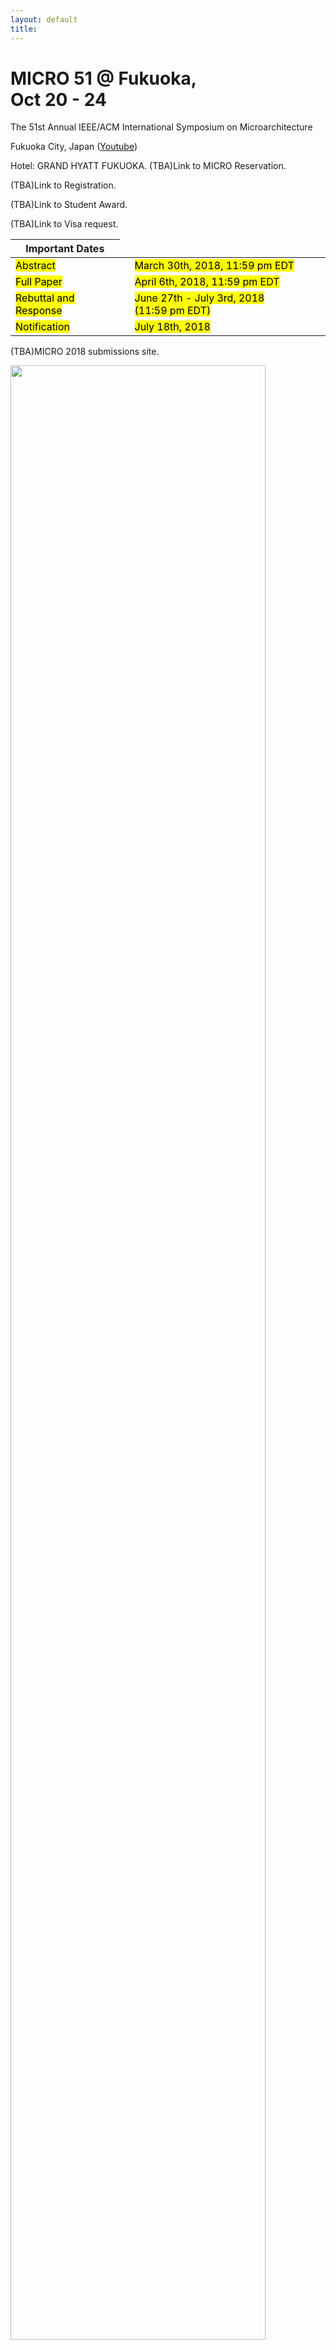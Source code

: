 ```yaml
---
layout: default
title: 
---
```



<div class="row">
 <div class="col-md-6">
  <h1>MICRO 51 @ Fukuoka, <br>Oct 20 - 24 </h1> 
  <p> The 51st Annual IEEE/ACM International Symposium on Microarchitecture </p>
  <p> Fukuoka City, Japan (<a href="https://www.youtube.com/watch?v=CLxntu0QIFA&feature=youtu.be">Youtube</a>)</p>
  <p> Hotel: GRAND HYATT FUKUOKA. (TBA)Link to MICRO Reservation.</p>
  <p> (TBA)Link to Registration.</p>
  <p> (TBA)Link to Student Award.</p>
  <p> (TBA)Link to Visa request.</p>
  <table>
     <thead>
       <tr>
       <th>Important Dates</th>
       </tr>
     </thead>
     <tbody>
      <tr>
      <td><mark>Abstract</mark></td>
      <td> </td>
      <td><mark>March 30th, 2018, 11:59 pm EDT</mark></td>
      </tr>
      <tr>
      <td><mark>Full Paper</mark></td>
      <td> </td>
      <td><mark>April 6th, 2018, 11:59 pm EDT</mark></td>
      </tr>
      <tr>
      <td><mark>Rebuttal and Response </mark></td>
      <td> </td>
      <td><mark>June 27th - July 3rd, 2018 <nobr>(11:59 pm EDT)</nobr></mark> </td>
      </tr>
      <tr>
      <td><mark>Notification</mark></td>
      <td> </td>
      <td><mark>July 18th, 2018</mark></td>
      </tr>
     </tbody>
  </table>
  <p> </p>
<!--  <p>MICRO 2018 will use a <a href = "{{ site.baseurl }}/Review/">revision-based model</a>similar to MICRO 2015's.</p> -->
  <p>(TBA)MICRO 2018 submissions site.</p>
 </div>
 <div class="col-md-6">
  <img class="img-responsive" src="{{ site.baseurl }}/images/fukuoka.jpg" width="90%">
<p>(Provided by the City of Fukuoka.)</p>
 </div>
</div>


The 51st International Symposium on Microarchitecture is the premier forum for presenting, discussing, and debating innovative microarchitecture ideas and techniques for advanced computing and communication systems. This symposium brings together researchers in fields related to microarchitecture, compilers, chips, and systems for technical exchange on traditional microarchitecture topics and emerging research areas. The MICRO community has enjoyed a close interaction between academic researchers and industrial designers and we aim to continue this tradition at MICRO-51. In 2018, MICRO goes to Fukuoka, Japan. 


Follow us on Twitter  <a href="https://twitter.com/MicroArchConf">@MicroArchConf</a> and share your thoughts, news and experience about the MICRO 51 conference with <a href="https://twitter.com/hashtag/MICRO51?src=hash"> [#MICRO51] </a> 


<a class="twitter-timeline" height="300px" width="600px" href="https://twitter.com/MicroArchConf"
data-widget-id="579313990217699328" style="float: right ;">Tweets </a>
<script>!function(d,s,id){var
js,fjs=d.getElementsByTagName(s)[0],p=/^http:/.test(d.location)?'http':'https';if(!d.getElementById(id)){js=d.createElement(s);js.id=id;js.src=p+"://platform.twitter.com/widgets.js";fjs.parentNode.insertBefore(js,fjs);}}(document,"script","twitter-wjs");</script> 

<p><a href="https://www.acm.org/special-interest-groups/volunteer-resources/officers-manual/policy-against-discrimination-and-harassment">The ACM policy on harassment and discrimination</a></p>
-------------------------------------------------------------------------------


## We thank our generous sponsors

<p align="center">
<span class="style9"><strong><span style="font-size:30px;"><span style="font-family:trebuchet ms,helvetica,sans-serif;">
              Diamond Sponsors </span></span></strong></span></p>

<p align="center">
<span class="style9"><strong><span style="font-size:30px;"><span style="font-family:trebuchet ms,helvetica,sans-serif;">
              Platinum Sponsors </span></span></strong></span></p>

<p align="center">
<span class="style9"><strong><span style="font-size:30px;"><span style="font-family:trebuchet ms,helvetica,sans-serif;">
              Gold Sponsors </span></span></strong></span></p>
<div style="margin:0 auto;">
<div style="float:left; margin: 20px;"><img border="0" src="{{ site.baseurl }}/images/etrees.jpg" height ="150" alt="e-trees logo"/></div>
<div style="float:left; margin: 20px;"><img border="0" src="{{ site.baseurl }}/images/lr_logo.jpg" height ="100" alt="logic-research logo"/></div>
<br clear="both"/>
</div>

<p align="center">
<span class="style9"><strong><span style="font-size:30px;"><span style="font-family:trebuchet ms,helvetica,sans-serif;">
              Silver Sponsors </span></span></strong></span></p>

<div style="float:left; margin: 20px;"><img border="0" src="{{ site.baseurl }}/images/eSOL_logo.png" height ="120" alt="eSOL logo"/></div>

<p align="center">
<span class="style9"><strong><span style="font-size:30px;"><span style="font-family:trebuchet ms,helvetica,sans-serif;">
              Bronze Sponsors </span></span></strong></span></p>

<p align="center">
<span class="style9"><strong><span style="font-size:30px;"><span style="font-family:trebuchet ms,helvetica,sans-serif;">
              Technical Sponsors </span></span></strong></span></p>
<div style="float:left; margin: 20px;"><font size="3" color="#000000">ACM SIGMICRO</font><br /> <img border="0" src="{{site.baseurl}}/images/acm.jpg" height="90" /></div>
<div style="float:left; margin: 20px;"><img border="0" src="{{site.baseurl}}/images/ieee.jpg" height="90" /></div><br clear="both"/>




